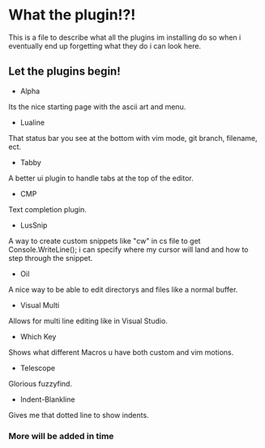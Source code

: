# What the plugin!?!

This is a file to describe what all the plugins im installing do so when i eventually end up forgetting what they do i can look here.

## Let the plugins begin!
- Alpha

Its the nice starting page with the ascii art and menu.
- Lualine

That status bar you see at the bottom with vim mode, git branch, filename, ect.
- Tabby

A better ui plugin to handle tabs at the top of the editor.
- CMP

Text completion plugin.
- LusSnip

A way to create custom snippets like "cw" in cs file to get Console.WriteLine(); i can specify where my cursor will land and how to step through the snippet.
- Oil

A nice way to be able to edit directorys and files like a normal buffer.
- Visual Multi

Allows for multi line editing like in Visual Studio.
- Which Key

Shows what different Macros u have both custom and vim motions.
- Telescope

Glorious fuzzyfind.
- Indent-Blankline

Gives me that dotted line to show indents.

### More will be added in time
